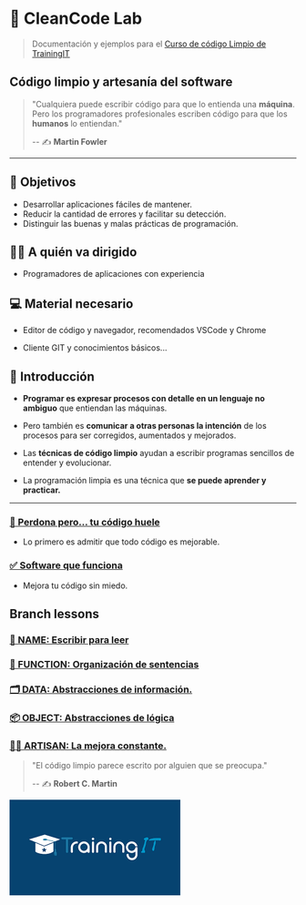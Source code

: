 # 🧼 CleanCode Lab

> Documentación y ejemplos para el [Curso de código Limpio de TrainingIT](https://trainingit.es/curso-clean-code/)

## Código limpio y artesanía del software

> "Cualquiera puede escribir código para que lo entienda una **máquina**. Pero los programadores profesionales escriben código para que los **humanos** lo entiendan."
>
> -- ✍️ **Martin Fowler**

---

## 🎯 Objetivos

- Desarrollar aplicaciones fáciles de mantener.
- Reducir la cantidad de errores y facilitar su detección.
- Distinguir las buenas y malas prácticas de programación.

## 👨‍💻 A quién va dirigido

- Programadores de aplicaciones con experiencia

## 💻 Material necesario

- Editor de código y navegador, recomendados VSCode y Chrome

- Cliente GIT y conocimientos básicos...

## 🏁 Introducción

- **Programar es expresar procesos con detalle en un lenguaje no ambiguo** que entiendan las máquinas.

- Pero también es **comunicar a otras personas la intención** de los procesos para ser corregidos, aumentados y mejorados.

- Las **técnicas de código limpio** ayudan a escribir programas sencillos de entender y evolucionar.

- La programación limpia es una técnica que **se puede aprender y practicar.**

---

### [🤢 Perdona pero... tu código huele](https://github.com/cleancodeTrIT/CleanCodeLab/blob/main/1-perdona_pero_tu_codigo_huele.md)

- Lo primero es admitir que todo código es mejorable.

### [✅ Software que funciona](https://github.com/cleancodeTrIT/CleanCodeLab/blob/main/2-software_que_funciona.md)

- Mejora tu código sin miedo.

## Branch lessons

### [📘 NAME: Escribir para leer](https://github.com/cleancodeTrIT/CleanCodeLab/tree/NAME)

### [🔀 FUNCTION: Organización de sentencias](https://github.com/cleancodeTrIT/CleanCodeLab/tree/FUNCTION)

### [🗂️ DATA: Abstracciones de información.](https://github.com/cleancodeTrIT/CleanCodeLab/tree/DATA)

### [📦 OBJECT: Abstracciones de lógica](https://github.com/cleancodeTrIT/CleanCodeLab/tree/OBJECT)

### [👨‍🍳 ARTISAN: La mejora constante.](https://github.com/cleancodeTrIT/CleanCodeLab/tree/ARTISAN)

> "El código limpio parece escrito por alguien que se preocupa."
>
> -- ✍️ **Robert C. Martin**

[![Training IT](./assets/trainingit.png)](https://trainingit.es)
